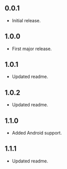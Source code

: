## 0.0.1

* Initial release.

## 1.0.0

* First major release.

## 1.0.1

* Updated readme.

## 1.0.2

* Updated readme.

## 1.1.0

* Added Android support.

## 1.1.1

* Updated readme.
